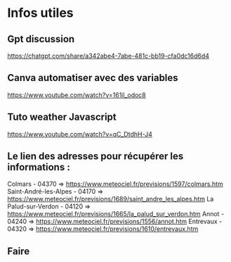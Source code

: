 # Infos utiles

## Gpt discussion

https://chatgpt.com/share/a342abe4-7abe-481c-bb19-cfa0dc16d6d4

## Canva automatiser avec des variables

https://www.youtube.com/watch?v=161il_odoc8

## Tuto weather Javascript 

https://www.youtube.com/watch?v=qC_DtdhH-J4



## Le lien des adresses pour récupérer les informations :

Colmars - 04370 => https://www.meteociel.fr/previsions/1597/colmars.htm
Saint-André-les-Alpes - 04170 => https://www.meteociel.fr/previsions/1689/saint_andre_les_alpes.htm
La Palud-sur-Verdon - 04120 => https://www.meteociel.fr/previsions/1665/la_palud_sur_verdon.htm
Annot - 04240 => https://www.meteociel.fr/previsions/1556/annot.htm
Entrevaux - 04320 => https://www.meteociel.fr/previsions/1610/entrevaux.htm


## Faire